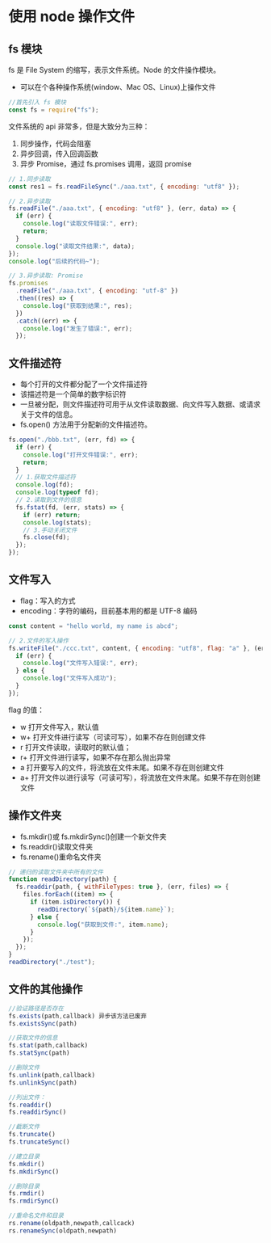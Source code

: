 # 使用 node 操作文件

## fs 模块

fs 是 File System 的缩写，表示文件系统。Node 的文件操作模块。

- 可以在个各种操作系统(window、Mac OS、Linux)上操作文件

```js
//首先引入 fs 模块
const fs = require("fs");
```

文件系统的 api 非常多，但是大致分为三种：

1. 同步操作，代码会阻塞
2. 异步回调，传入回调函数
3. 异步 Promise，通过 fs.promises 调用，返回 promise

```js
// 1.同步读取
const res1 = fs.readFileSync("./aaa.txt", { encoding: "utf8" });

// 2.异步读取
fs.readFile("./aaa.txt", { encoding: "utf8" }, (err, data) => {
  if (err) {
    console.log("读取文件错误:", err);
    return;
  }
  console.log("读取文件结果:", data);
});
console.log("后续的代码~");

// 3.异步读取: Promise
fs.promises
  .readFile("./aaa.txt", { encoding: "utf-8" })
  .then((res) => {
    console.log("获取到结果:", res);
  })
  .catch((err) => {
    console.log("发生了错误:", err);
  });
```

## 文件描述符

- 每个打开的文件都分配了一个文件描述符
- 该描述符是一个简单的数字标识符
- 一旦被分配，则文件描述符可用于从文件读取数据、向文件写入数据、或请求关于文件的信息。
- fs.open() 方法用于分配新的文件描述符。

```js
fs.open("./bbb.txt", (err, fd) => {
  if (err) {
    console.log("打开文件错误:", err);
    return;
  }
  // 1.获取文件描述符
  console.log(fd);
  console.log(typeof fd);
  // 2.读取到文件的信息
  fs.fstat(fd, (err, stats) => {
    if (err) return;
    console.log(stats);
    // 3.手动关闭文件
    fs.close(fd);
  });
});
```

## 文件写入

- flag：写入的方式
- encoding：字符的编码，目前基本用的都是 UTF-8 编码

```js
const content = "hello world, my name is abcd";

// 2.文件的写入操作
fs.writeFile("./ccc.txt", content, { encoding: "utf8", flag: "a" }, (err) => {
  if (err) {
    console.log("文件写入错误:", err);
  } else {
    console.log("文件写入成功");
  }
});
```

flag 的值：

- w 打开文件写入，默认值
- w+ 打开文件进行读写（可读可写），如果不存在则创建文件
- r 打开文件读取，读取时的默认值；
- r+ 打开文件进行读写，如果不存在那么抛出异常
- a 打开要写入的文件，将流放在文件末尾。如果不存在则创建文件
- a+ 打开文件以进行读写（可读可写），将流放在文件末尾。如果不存在则创建文件

## 操作文件夹

- fs.mkdir()或 fs.mkdirSync()创建一个新文件夹
- fs.readdir()读取文件夹
- fs.rename()重命名文件夹

```js
// 递归的读取文件夹中所有的文件
function readDirectory(path) {
  fs.readdir(path, { withFileTypes: true }, (err, files) => {
    files.forEach((item) => {
      if (item.isDirectory()) {
        readDirectory(`${path}/${item.name}`);
      } else {
        console.log("获取到文件:", item.name);
      }
    });
  });
}
readDirectory("./test");
```

## 文件的其他操作

```js
//验证路径是否存在
fs.exists(path,callback) 异步该方法已废弃
fs.existsSync(path)

//获取文件的信息
fs.stat(path,callback)
fs.statSync(path)

//删除文件
fs.unlink(path,callback)
fs.unlinkSync(path)

//列出文件：
fs.readdir()
fs.readdirSync()

//截断文件
fs.truncate()
fs.truncateSync()

//建立目录
fs.mkdir()
fs.mkdirSync()

//删除目录
fs.rmdir()
fs.rmdirSync()

//重命名文件和目录
rs.rename(oldpath,newpath,callcack)
rs.renameSync(oldpath,newpath)

```
